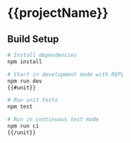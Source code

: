 # {{projectName}}

## Build Setup

``` bash
# Install dependencies
npm install

# Start in development mode with REPL
npm run dev
{{#unit}}

# Run unit tests
npm test

# Run in continuous test mode
npm run ci
{{/unit}}
```